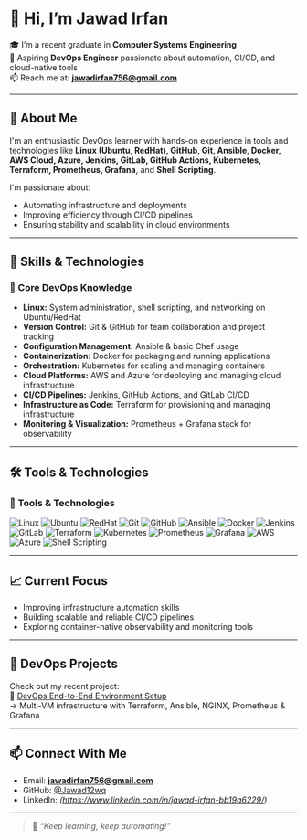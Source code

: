 # 👋 Hi, I’m Jawad Irfan

🎓 I’m a recent graduate in **Computer Systems Engineering**  
🚀 Aspiring **DevOps Engineer** passionate about automation, CI/CD, and cloud-native tools  
📫 Reach me at: **jawadirfan756@gmail.com**

---

## 🌟 About Me

I'm an enthusiastic DevOps learner with hands-on experience in tools and technologies like **Linux (Ubuntu, RedHat), GitHub, Git, Ansible, Docker, AWS Cloud, Azure, Jenkins, GitLab, GitHub Actions, Kubernetes, Terraform, Prometheus, Grafana**, and **Shell Scripting**.

I'm passionate about:
- Automating infrastructure and deployments
- Improving efficiency through CI/CD pipelines
- Ensuring stability and scalability in cloud environments

---

## 🚀 Skills & Technologies

### 🧠 Core DevOps Knowledge

- **Linux:** System administration, shell scripting, and networking on Ubuntu/RedHat
- **Version Control:** Git & GitHub for team collaboration and project tracking
- **Configuration Management:** Ansible & basic Chef usage
- **Containerization:** Docker for packaging and running applications
- **Orchestration:** Kubernetes for scaling and managing containers
- **Cloud Platforms:** AWS and Azure for deploying and managing cloud infrastructure
- **CI/CD Pipelines:** Jenkins, GitHub Actions, and GitLab CI/CD
- **Infrastructure as Code:** Terraform for provisioning and managing infrastructure
- **Monitoring & Visualization:** Prometheus + Grafana stack for observability

---

## 🛠 Tools & Technologies

### 🚀 Tools & Technologies

![Linux](https://img.shields.io/badge/Linux-FCC624?style=for-the-badge&logo=linux&logoColor=black)
![Ubuntu](https://img.shields.io/badge/Ubuntu-E95420?style=for-the-badge&logo=ubuntu&logoColor=white)
![RedHat](https://img.shields.io/badge/RedHat-EE0000?style=for-the-badge&logo=redhat&logoColor=white)
![Git](https://img.shields.io/badge/Git-F05032?style=for-the-badge&logo=git&logoColor=white)
![GitHub](https://img.shields.io/badge/GitHub-181717?style=for-the-badge&logo=github&logoColor=white)
![Ansible](https://img.shields.io/badge/Ansible-EE0000?style=for-the-badge&logo=ansible&logoColor=white)
![Docker](https://img.shields.io/badge/Docker-2496ED?style=for-the-badge&logo=docker&logoColor=white)
![Jenkins](https://img.shields.io/badge/Jenkins-D24939?style=for-the-badge&logo=jenkins&logoColor=white)
![GitLab](https://img.shields.io/badge/GitLab-FC6D26?style=for-the-badge&logo=gitlab&logoColor=white)
![Terraform](https://img.shields.io/badge/Terraform-623CE4?style=for-the-badge&logo=terraform&logoColor=white)
![Kubernetes](https://img.shields.io/badge/Kubernetes-326CE5?style=for-the-badge&logo=kubernetes&logoColor=white)
![Prometheus](https://img.shields.io/badge/Prometheus-E6522C?style=for-the-badge&logo=prometheus&logoColor=white)
![Grafana](https://img.shields.io/badge/Grafana-F46800?style=for-the-badge&logo=grafana&logoColor=white)
![AWS](https://img.shields.io/badge/AWS-232F3E?style=for-the-badge&logo=amazonaws&logoColor=white)
![Azure](https://img.shields.io/badge/Azure-0078D4?style=for-the-badge&logo=microsoftazure&logoColor=white)
![Shell Scripting](https://img.shields.io/badge/Shell_Scripting-121011?style=for-the-badge&logo=gnu-bash&logoColor=white)


---

## 📈 Current Focus

- Improving infrastructure automation skills
- Building scalable and reliable CI/CD pipelines
- Exploring container-native observability and monitoring tools

---

## 📂 DevOps Projects

Check out my recent project:  
🔗 [DevOps End-to-End Environment Setup](https://github.com/Jawad12wq/devops-end-to-end-environment-setup)  
→ Multi-VM infrastructure with Terraform, Ansible, NGINX, Prometheus & Grafana

---

## 📫 Connect With Me

- Email: **jawadirfan756@gmail.com**
- GitHub: [@Jawad12wq](https://github.com/Jawad12wq)
- LinkedIn: *(https://www.linkedin.com/in/jawad-irfan-bb19a6229/)*

---

> 🔁 *“Keep learning, keep automating!”*  
